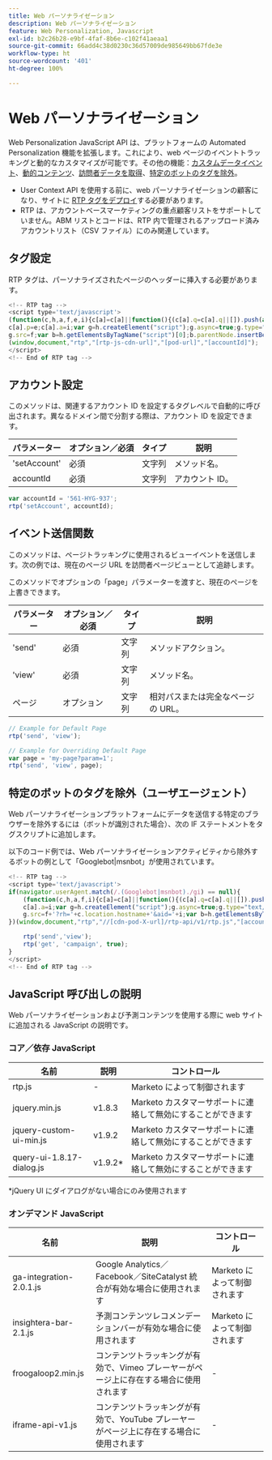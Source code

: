```yaml
---
title: Web パーソナライゼーション
description: Web パーソナライゼーション
feature: Web Personalization, Javascript
exl-id: b2c26b28-e9bf-4faf-8b6e-c102f41aeaa1
source-git-commit: 66add4c38d0230c36d57009de985649bb67fde3e
workflow-type: ht
source-wordcount: '401'
ht-degree: 100%

---
```


# Web パーソナライゼーション

Web Personalization JavaScript API は、プラットフォームの Automated Personalization 機能を拡張します。これにより、web ページのイベントトラッキングと動的なカスタマイズが可能です。その他の機能：[カスタムデータイベント](custom-data-events.md)、[動的コンテンツ](web-personalization.md)、[訪問者データを取得](get-visitor-data.md)、[特定のボットのタグを除外](#exclude_tag_for_specific_bots)。

- User Context API を使用する前に、web パーソナライゼーションの顧客になり、サイトに [RTP タグをデプロイ](https://experienceleague.adobe.com/ja/docs/marketo/using/product-docs/web-personalization/rtp-tag-implementation/deploy-the-rtp-javascript)する必要があります。
- RTP は、アカウントベースマーケティングの重点顧客リストをサポートしていません。ABM リストとコードは、RTP 内で管理されるアップロード済みアカウントリスト（CSV ファイル）にのみ関連しています。

## タグ設定

RTP タグは、パーソナライズされたページのヘッダーに挿入する必要があります。

```javascript
<!-- RTP tag --> 
<script type='text/javascript'>
(function(c,h,a,f,e,i){c[a]=c[a]||function(){(c[a].q=c[a].q||[]).push(arguments)};
c[a].p=e;c[a].a=i;var g=h.createElement("script");g.async=true;g.type="text/javascript";
g.src=f;var b=h.getElementsByTagName("script")[0];b.parentNode.insertBefore(g,b)})
(window,document,"rtp","[rtp-js-cdn-url]","[pod-url]","[accountId]");
</script>
<!-- End of RTP tag -->
```

## アカウント設定

このメソッドは、関連するアカウント ID を設定するタグレベルで自動的に呼び出されます。異なるドメイン間で分割する際は、アカウント ID を設定できます。

| パラメーター | オプション／必須 | タイプ | 説明 |
|--------------|-------------------|--------|--------------|
| &#39;setAccount&#39; | 必須 | 文字列 | メソッド名。 |
| accountId | 必須 | 文字列 | アカウント ID。 |


```javascript
var accountId = '561-HYG-937';
rtp('setAccount', accountId);
```

## イベント送信関数

このメソッドは、ページトラッキングに使用されるビューイベントを送信します。次の例では、現在のページ URL を訪問者ページビューとして追跡します。

このメソッドでオプションの「page」パラメーターを渡すと、現在のページを上書きできます。

| パラメーター | オプション／必須 | タイプ | 説明 |
|-----------|-------------------|--------|---------------------------------|
| &#39;send&#39; | 必須 | 文字列 | メソッドアクション。 |
| &#39;view&#39; | 必須 | 文字列 | メソッド名。 |
| ページ | オプション | 文字列 | 相対パスまたは完全なページの URL。 |


```javascript
// Example for Default Page
rtp('send', 'view');

// Example for Overriding Default Page
var page = 'my-page?param=1';
rtp('send', 'view', page);
```

## 特定のボットのタグを除外（ユーザエージェント）

Web パーソナライゼーションプラットフォームにデータを送信する特定のブラウザーを除外するには（ボットが識別された場合）、次の IF ステートメントをタグスクリプトに追加します。

以下のコード例では、Web パーソナライゼーションアクティビティから除外するボットの例として「Googlebot|msnbot」が使用されています。

```javascript
<!-- RTP tag --> 
<script type='text/javascript'>
if(navigator.userAgent.match(/.(Googlebot|msnbot)./gi) == null){
    (function(c,h,a,f,i){c[a]=c[a]||function(){(c[a].q=c[a].q||[]).push(arguments)};
    c[a].a=i;var g=h.createElement("script");g.async=true;g.type="text/javascript";
    g.src=f+'?rh='+c.location.hostname+'&aid='+i;var b=h.getElementsByTagName("script")[0];b.parentNode.insertBefore(g,b);
})(window,document,"rtp","//[cdn-pod-X-url]/rtp-api/v1/rtp.js","[accountId]");

    rtp('send','view');
    rtp('get', 'campaign', true);
}
</script>
<!-- End of RTP tag -->
```

## JavaScript 呼び出しの説明

Web パーソナライゼーションおよび予測コンテンツを使用する際に web サイトに追加される JavaScript の説明です。

### コア／依存 JavaScript

| 名前 | 説明 | コントロール |
|---------------------------|-------------|--------------------------------------------------------|
| rtp.js | - | Marketo によって制御されます |
| jquery.min.js | v1.8.3 | Marketo カスタマーサポートに連絡して無効にすることができます |
| jquery-custom-ui-min.js | v1.9.2 | Marketo カスタマーサポートに連絡して無効にすることができます |
| query-ui-1.8.17-dialog.js | v1.9.2* | Marketo カスタマーサポートに連絡して無効にすることができます |


*jQuery UI にダイアログがない場合にのみ使用されます

### オンデマンド JavaScript

| 名前 | 説明 | コントロール |
|-------------------------|-----------------------------------------------------------------------|-----------------------|
| ga-integration-2.0.1.js | Google Analytics／Facebook／SiteCatalyst 統合が有効な場合に使用されます | Marketo によって制御されます |
| insightera-bar-2.1.js | 予測コンテンツレコメンデーションバーが有効な場合に使用されます | Marketo によって制御されます |
| froogaloop2.min.js | コンテンツトラッキングが有効で、Vimeo プレーヤーがページ上に存在する場合に使用されます | - |
| iframe-api-v1.js | コンテンツトラッキングが有効で、YouTube プレーヤーがページ上に存在する場合に使用されます | - |

